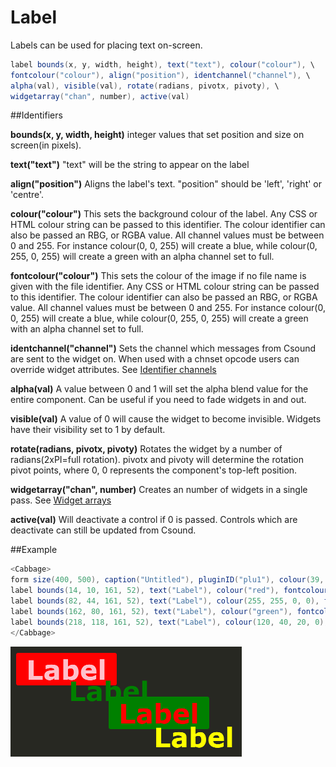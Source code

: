 # Label

Labels can be used for placing text on-screen. 


```csharp
label bounds(x, y, width, height), text("text"), colour("colour"), \
fontcolour("colour"), align("position"), identchannel("channel"), \
alpha(val), visible(val), rotate(radians, pivotx, pivoty), \
widgetarray("chan", number), active(val)
```
<!--(End of syntax)/-->

##Identifiers

**bounds(x, y, width, height)** integer values that set position and size on screen(in pixels). 

**text("text")** "text" will be the string to appear on the label

**align("position")** Aligns the label's text. "position" should be 'left', 'right' or 'centre'. 

**colour("colour")** This sets the background colour of the label. Any CSS or HTML colour string can be passed to this identifier. The colour identifier can also be passed an RBG, or RGBA value. All channel values must be between 0 and 255. For instance colour(0, 0, 255) will create a blue, while colour(0, 255, 0, 255) will create a green with an alpha channel set to full.  

**fontcolour("colour")** This sets the colour of the image if no file name is given with the file identifier. Any CSS or HTML colour string can be passed to this identifier. The colour identifier can also be passed an RBG, or RGBA value. All channel values must be between 0 and 255. For instance colour(0, 0, 255) will create a blue, while colour(0, 255, 0, 255) will create a green with an alpha channel set to full.  

**identchannel("channel")** Sets the channel which messages from Csound are sent to the widget on. When used with a chnset opcode users can override widget attributes. See [Identifier channels](./identchannels.md)  

**alpha(val)** A value between 0 and 1 will set the alpha blend value for the entire component. Can be useful if you need to fade widgets in and out. 

**visible(val)** A value of 0 will cause the widget to become invisible. Widgets have their visibility set to 1 by default. 

**rotate(radians, pivotx, pivoty)** Rotates the widget by a number of radians(2xPI=full rotation). pivotx and pivoty will determine the rotation pivot points, where 0, 0 represents the component's top-left position. 

**widgetarray("chan", number)** Creates an number of widgets in a single pass. See [Widget arrays](./widget_arrays.md)

**active(val)** Will deactivate a control if 0 is passed. Controls which are deactivate can still be updated from Csound.

<!--(End of identifiers)/-->

##Example
```csharp
<Cabbage>
form size(400, 500), caption("Untitled"), pluginID("plu1"), colour(39, 40, 34)
label bounds(14, 10, 161, 52), text("Label"), colour("red"), fontcolour("pink")
label bounds(82, 44, 161, 52), text("Label"), colour(255, 255, 0, 0), fontcolour("green")
label bounds(162, 80, 161, 52), text("Label"), colour("green"), fontcolour("red")
label bounds(218, 118, 161, 52), text("Label"), colour(120, 40, 20, 0), fontcolour("yellow")
</Cabbage>
```

![](images/labelExample.png)